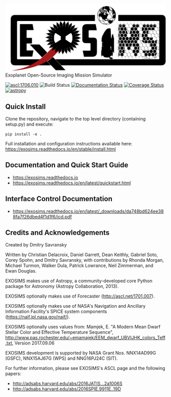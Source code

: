 ![Alt text](EXOSIMS_cropped.png)
Exoplanet Open-Source Imaging Mission Simulator

<a href="http://ascl.net/1706.010"><img src="https://img.shields.io/badge/ascl-1706.010-blue.svg?colorB=262255" alt="ascl:1706.010" /></a>
![Build Status](https://github.com/dsavransky/EXOSIMS/actions/workflows/ci.yml/badge.svg)
[![Documentation Status](https://readthedocs.org/projects/exosims/badge/?version=latest)](https://exosims.readthedocs.io/en/latest/?badge=latest)
[![Coverage Status](https://coveralls.io/repos/github/dsavransky/EXOSIMS/badge.svg?branch=master)](https://coveralls.io/github/dsavransky/EXOSIMS?branch=master)
[![astropy](http://img.shields.io/badge/powered%20by-AstroPy-orange.svg?style=flat)](http://www.astropy.org/)

Quick Install
--------------------------
Clone the repository, navigate to the top level directory (containing setup.py) and execute:
```
pip install -e .
```
Full installation and configuration instructions available here: https://exosims.readthedocs.io/en/stable/install.html

Documentation and Quick Start Guide
-----------------------------------------------------------
- https://exosims.readthedocs.io
- https://exosims.readthedocs.io/en/latest/quickstart.html

Interface Control Documentation
-------------------------------------
- https://exosims.readthedocs.io/en/latest/_downloads/da748bd624ee388fa7f26dbed4f1d1f6/icd.pdf

Credits and Acknowledgements
------------------------------
Created by Dmitry Savransky

Written by Christian Delacroix, Daniel Garrett, Dean Keithly, Gabriel Soto, Corey Spohn, and Dmitry Savransky, with contributions by Rhonda Morgan, Michael Turmon, Walker Dula, Patrick Lowrance, Neil Zimmerman, and Ewan Douglas.

EXOSIMS makes use of Astropy, a community-developed core Python package for Astronomy (Astropy Collaboration, 2013).

EXOSIMS optionally makes use of Forecaster (http://ascl.net/1701.007).

EXOSIMS optionally makes use of NASA's Navigation and Ancillary Information Facility's SPICE system components (https://naif.jpl.nasa.gov/naif/).

EXOSIMS optionally uses values from: Mamjek, E. "A Modern Mean Dwarf Stellar Color and Effective Temperature Sequence", http://www.pas.rochester.edu/~emamajek/EEM_dwarf_UBVIJHK_colors_Teff.txt, Version 2017.09.06

EXOSIMS development is supported by NASA Grant Nos. NNX14AD99G (GSFC), NNX15AJ67G (WPS) and NNG16PJ24C (SIT).

For further information, please see EXOSIMS's ASCL page and the following papers:
- http://adsabs.harvard.edu/abs/2016JATIS...2a1006S
- http://adsabs.harvard.edu/abs/2016SPIE.9911E..19D


